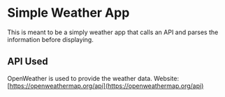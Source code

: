 # Simple Weather App

This is meant to be a simply weather app that calls an API and parses the information before displaying.

## API Used
OpenWeather is used to provide the weather data. 
Website: [https://openweathermap.org/api](https://openweathermap.org/api)
